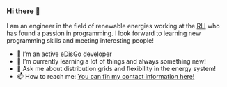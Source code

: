 ### Hi there 👋

I am an engineer in the field of renewable energies working at the [RLI]() who has found a passion in programming. I look forward to learning new programming skills and meeting interesting people!

- 🔭 I’m an active [eDisGo](https://github.com/openego/eDisGo) developer
- 🌱 I’m currently learning a lot of things and always something new!
- 💬 Ask me about distribution grids and flexibility in the energy system!
- 📫 How to reach me: [You can fin my contact information here!](https://reiner-lemoine-institut.de/en/kilian-helfenbein/)

<!--
**khelfen/khelfen** is a ✨ _special_ ✨ repository because its `README.md` (this file) appears on your GitHub profile.

Here are some ideas to get you started:

- 🔭 I’m currently working on ...
- 🌱 I’m currently learning ...
- 👯 I’m looking to collaborate on ...
- 🤔 I’m looking for help with ...
- 💬 Ask me about ...
- 📫 How to reach me: ...
- 😄 Pronouns: ...
- ⚡ Fun fact: ...
-->
